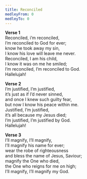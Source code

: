 ```yaml
---
title: Reconciled
medleyFrom: 0
medleyTo: 0
---
```


**Verse 1**  
Reconciled, i’m reconciled,  
I’m reconciled to God for ever;  
know he took away my sin,  
I know his love will leave me never.  
Reconciled, I am his child,  
I know it was on me he smiled;  
I’m reconciled, I’m reconciled to God.  
Hallelujah!  
  
**Verse 2**  
I’m justified, I’m justified,  
it’s just as if I’d never sinned,  
and once I knew such guilty fear,  
but now I know his peace within me.  
Justified, I’m justified,  
it’s all because my Jesus died;  
I’m justified, I’m justified by God.  
Hallelujah!  
  
**Verse 3**  
I’ll magnify, I’ll magnify,  
I’ll magnify his name for ever;  
wear the robe of righteousness  
and bless the name of Jesus, Saviour;  
magnify the One who died,  
the One who reigns for me on high;  
I’ll magnify, I’ll magnify my God.  
